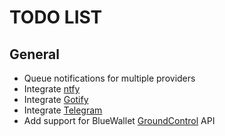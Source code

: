# TODO LIST

## General

- Queue notifications for multiple providers
- Integrate [ntfy](https://ntfy.sh/)
- Integrate [Gotify](https://gotify.net/)
- Integrate [Telegram](https://telegram.org)
- Add support for BlueWallet [GroundControl](https://github.com/BlueWallet/GroundControl) API
